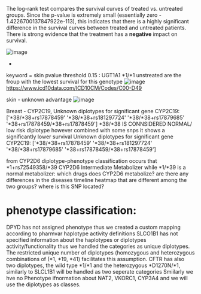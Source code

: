 The log-rank test compares the survival curves of treated vs. untreated groups.
Since the p-value is extremely small (essentially zero - 1.4226700137847922e-113), this indicates that there is a highly significant difference in the survival curves between treated and untreated patients.
There is strong evidence that the treatment has a **negative** impact on survival.


![image](https://github.com/user-attachments/assets/3481e5d9-9df7-4f27-aca7-465a689ab4ea)


*
keyword = skin
pvalue threshold 0.15 :
UGT1A1 *1/*1 unstreated are the froup with the lowest survival for this genotype 
![image](https://github.com/user-attachments/assets/45851507-a638-40e7-880e-95315c142373)
https://www.icd10data.com/ICD10CM/Codes/C00-D49

skin - unknown advantage 
![image](https://github.com/user-attachments/assets/1213bf1a-f66a-476d-a38f-9fc630d2f900)


Breast - CYP2C19, Unknown diplotypes for significant gene CYP2C19: ['*38/*38+rs17878459' '*38/*38+rs181297724' '*38/*38+rs17879685'
 '*38+rs17878459/*38+rs17878459'] 
 *38/*38 IS CONNSIDERED NORMAL/ low risk diplotype however combined with some snps it shows a significantly lower survival
Unknown diplotypes for significant gene CYP2C19: ['*38/*38+rs17878459' '*38/*38+rs181297724' '*38/*38+rs17879685'
 '*38+rs17878459/*38+rs17878459']


 from CYP2D6 diplotype-phenotype classification occurs that *1+rs72549358/*39 CYP2D6 Intermediate Metabolizer while *1/*39 is a normal metabolizer:
which drugs does CYP2D6 metabolize? are there any differences in the diseases timeline heatmap that are different among the two groups?
where is this SNP located?



# phenotype classification:
DPYD has not assigned phenotype thus we created a custom mapping according to pharmvar haplotype activity definitions
SLCO1B1 has not specified information about the haplotypes or diplotypes activity/functionality thus we handled the categories as unique diplotypes. The restricted unique number of diplotypes (homozygous and heterozygous combinations of (*1, *19, *41) facilitates this assumption.
CFTR has also two diplotypes, the wild type *1/*1 and the heterozygous *D1270N/*1, similarly to SLCL1B1 will be handled as two seperate categories
Smiilarly we hve no Phenotype ifnormation about NAT2, VKORC1, CYP3A4 and we will use the diplotypes as classes.

